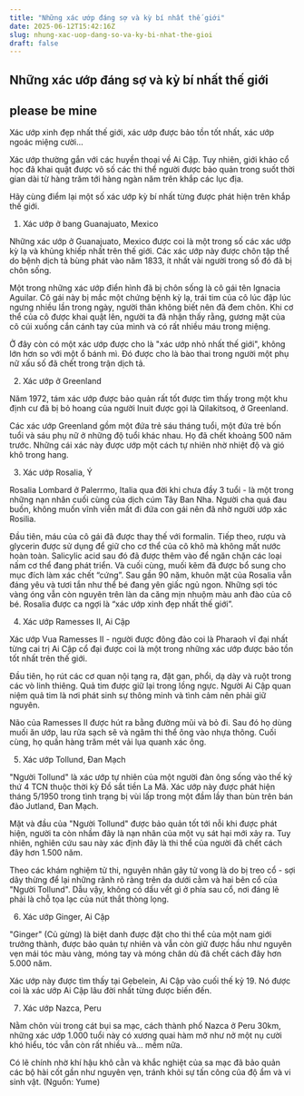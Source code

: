 ```yaml
---
title: "Những xác ướp đáng sợ và kỳ bí nhất thế giới"
date: 2025-06-12T15:42:16Z
slug: nhung-xac-uop-dang-so-va-ky-bi-nhat-the-gioi
draft: false
---
```


## Những xác ướp đáng sợ và kỳ bí nhất thế giới

## please be mine

Xác ướp xinh đẹp nhất thế giới, xác ướp được bảo tồn tốt nhất, xác ướp ngoác miệng cười...
 
Xác ướp thường gắn với các huyền thoại về Ai Cập. Tuy nhiên, giới khảo cổ học đã khai quật được vô số các thi thể người được bảo quản trong suốt thời gian dài từ hàng trăm tới hàng ngàn năm trên khắp các lục địa.
 
Hãy cùng điểm lại một số xác ướp kỳ bí nhất từng được phát hiện trên khắp thế giới.
 
1. Xác ướp ở bang Guanajuato, Mexico
 
Những xác ướp ở Guanajuato, Mexico được coi là một trong số các xác ướp kỳ lạ và khủng khiếp nhất trên thế giới. Các xác ướp này được chôn tập thể do bệnh dịch tả bùng phát vào năm 1833, ít nhất vài người trong số đó đã bị chôn sống. 
 

 
Một trong những xác ướp điển hình đã bị chôn sống là cô gái tên Ignacia Aguilar. Cô gái này bị mắc một chứng bệnh kỳ lạ, trái tim của cô lúc đập lúc ngưng nhiều lần trong ngày, người thân không biết nên đã đem chôn. 
Khi cơ thể của cô được khai quật lên, người ta đã nhận thấy rằng, gương mặt của cô cúi xuống cắn cánh tay của mình và có rất nhiều máu trong miệng.
 

 
Ở đây còn có một xác ướp được cho là "xác ướp nhỏ nhất thế giới", không lớn hơn so với một ổ bánh mì. Đó được cho là bào thai trong người một phụ nữ xấu số đã chết trong trận dịch tả.
 
2. Xác ướp ở Greenland
 
Năm 1972, tám xác ướp được bảo quản rất tốt được tìm thấy trong một khu định cư đã bị bỏ hoang của người Inuit được gọi là Qilakitsoq, ở Greenland.
 

 
Các xác ướp Greenland gồm một đứa trẻ sáu tháng tuổi, một đứa trẻ bốn tuổi và sáu phụ nữ ở những độ tuổi khác nhau. Họ đã chết khoảng 500 năm trước. Những cái xác này được ướp một cách tự nhiên nhờ nhiệt độ và gió khô trong hang.
 
3. Xác ướp Rosalia, Ý
 
Rosalia Lombard ở Palerrmo, Italia qua đời khi chưa đầy 3 tuổi - là một trong những nạn nhân cuối cùng của dịch cúm Tây Ban Nha. Người cha quá đau buồn, không muốn vĩnh viễn mất đi đứa con gái nên đã nhờ người ướp xác Rosilia. 
 

 
Đầu tiên, máu của cô gái đã được thay thế với formalin. Tiếp theo, rượu và glycerin được sử dụng để giữ cho cơ thể của cô khô mà không mất nước hoàn toàn. Salicylic acid sau đó đã được thêm vào để ngăn chặn các loại nấm cơ thể đang phát triển. Và cuối cùng, muối kẽm đã được bổ sung cho mục đích làm xác chết “cứng”.
Sau gần 90 năm, khuôn mặt của Rosalia vẫn đáng yêu và tươi tắn như thể bé đang yên giấc ngủ ngon. Những sợi tóc vàng óng vẫn còn nguyên trên làn da căng mịn nhuộm màu anh đào của cô bé. Rosalia được ca ngợi là “xác ướp xinh đẹp nhất thế giới”.
 
4. Xác ướp Ramesses II, Ai Cập
 
Xác ướp Vua Ramesses II - người được đông đảo coi là Pharaoh vĩ đại nhất từng cai trị Ai Cập cổ đại được coi là một trong những xác ướp được bảo tồn tốt nhất trên thế giới. 
 

 
Đầu tiên, họ rút các cơ quan nội tạng ra, đặt gan, phổi, dạ dày và ruột trong các vò linh thiêng. Quả tim được giữ lại trong lồng ngực. Người Ai Cập quan niệm quả tim là nơi phát sinh sự thông minh và tình cảm nên phải giữ nguyên.
 
Não của Ramesses II được hút ra bằng đường mũi và bỏ đi. Sau đó họ dùng muối ăn ướp, lau rửa sạch sẽ và ngâm thi thể ông vào nhựa thông. Cuối cùng, họ quấn hàng trăm mét vải lụa quanh xác ông.
 
5. Xác ướp Tollund, Đan Mạch
 
"Người Tollund" là xác ướp tự nhiên của một người đàn ông sống vào thế kỷ thứ 4 TCN thuộc thời kỳ Đồ sắt tiền La Mã. Xác ướp này được phát hiện tháng 5/1950 trong tình trạng bị vùi lấp trong một đầm lầy than bùn trên bán đảo Jutland, Đan Mạch.
 

 
Mặt và đầu của "Người Tollund" được bảo quản tốt tới nỗi khi được phát hiện, người ta còn nhầm đây là nạn nhân của một vụ sát hại mới xảy ra. Tuy nhiên, nghiên cứu sau này xác định đây là thi thể của người đã chết cách đây hơn 1.500 năm. 
 

 
Theo các khám nghiệm tử thi, nguyên nhân gây tử vong là do bị treo cổ - sợi dây thừng để lại những rãnh rõ ràng trên da dưới cằm và hai bên cổ của "Người Tollund". Dẫu vậy, không có dấu vết gì ở phía sau cổ, nơi đáng lẽ phải là chỗ tọa lạc của nút thắt thòng lọng.
 
6. Xác ướp Ginger, Ai Cập
 

 
"Ginger" (Củ gừng) là biệt danh được đặt cho thi thể của một nam giới trưởng thành, được bảo quản tự nhiên và vẫn còn giữ được hầu như nguyên vẹn mái tóc màu vàng, móng tay và móng chân dù đã chết cách đây hơn 5.000 năm. 
 
Xác ướp này được tìm thấy tại Gebelein, Ai Cập vào cuối thế kỷ 19. Nó được coi là xác ướp Ai Cập lâu đời nhất từng được biến đến. 
 
7. Xác ướp Nazca, Peru
 

 
Nằm chôn vùi trong cát bụi sa mạc, cách thành phố Nazca ở Peru 30km, những xác ướp 1.000 tuổi này có xương quai hàm mở như nở một nụ cười khó hiểu, tóc vẫn còn rất nhiều và... mềm nữa.
 

 
Có lẽ chính nhờ khí hậu khô cằn và khắc nghiệt của sa mạc đã bảo quản các bộ hài cốt gần như nguyên vẹn, tránh khỏi sự tấn công của độ ẩm và vi sinh vật.
 (Nguồn: Yume)
